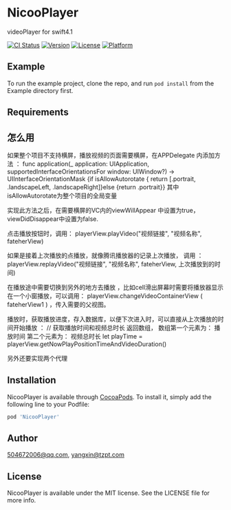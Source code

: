 # NicooPlayer

videoPlayer for swift4.1


[![CI Status](https://img.shields.io/travis/504672006@qq.com/NicooPlayer.svg?style=flat)](https://travis-ci.org/504672006@qq.com/NicooPlayer)
[![Version](https://img.shields.io/cocoapods/v/NicooPlayer.svg?style=flat)](https://cocoapods.org/pods/NicooPlayer)
[![License](https://img.shields.io/cocoapods/l/NicooPlayer.svg?style=flat)](https://cocoapods.org/pods/NicooPlayer)
[![Platform](https://img.shields.io/cocoapods/p/NicooPlayer.svg?style=flat)](https://cocoapods.org/pods/NicooPlayer)

## Example

To run the example project, clone the repo, and run `pod install` from the Example directory first.

## Requirements

## 怎么用
如果整个项目不支持横屏，播放视频的页面需要横屏，在APPDelegate 内添加方法 ：
func application(_ application: UIApplication, supportedInterfaceOrientationsFor window: UIWindow?)
-> UIInterfaceOrientationMask {if isAllowAutorotate { return [.portrait, .landscapeLeft, .landscapeRight]}else {return .portrait}}   其中 isAllowAutorotate为整个项目的全局变量

实现此方法之后，在需要横屏的VC内的viewWillAppear 中设置为true， viewDidDisappear中设置为false.


点击播放按钮时，调用：
playerView.playVideo("视频链接", "视频名称", fateherView)

如果是接着上次播放的点播放，就像腾讯播放器的记录上次播放， 调用 ：
playerView.replayVideo("视频链接", "视频名称", fateherView, 上次播放到的时间)

在播放途中需要切换到另外的地方去播放 ，比如cell滑出屏幕时需要将播放器显示在一个小窗播放，可以调用：
playerView.changeVideoContainerView ( fateherView1 )  ，传入需要的父视图。

播放时，获取播放进度，存入数据库，以便下次进入时，可以直接从上次播放的时间开始播放 ： 
// 获取播放时间和视频总时长   返回数组， 数组第一个元素为： 播放时间    第二个元素为： 视频总时长
let playTime =  playerView.getNowPlayPositionTimeAndVideoDuration()


另外还要实现两个代理



## Installation

NicooPlayer is available through [CocoaPods](https://cocoapods.org). To install
it, simply add the following line to your Podfile:

```ruby
pod 'NicooPlayer'
```

## Author

504672006@qq.com, yangxin@tzpt.com

## License

NicooPlayer is available under the MIT license. See the LICENSE file for more info.

